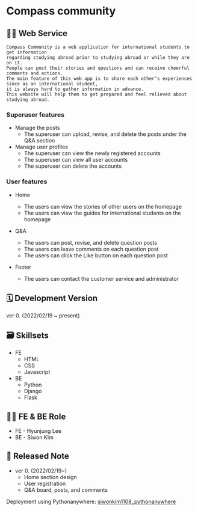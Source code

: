 # Compass community

## 👩‍🏫 Web Service
```
Compass Community is a web application for international students to get information 
regarding studying abroad prior to studying abroad or while they are on it.
People can post their stories and questions and can receive cheerful comments and actions. 
The main feature of this web app is to share each other’s experiences since as an international student, 
it is always hard to gather information in advance. 
This website will help them to get prepared and feel relieved about studying abroad.
```

### Superuser features
* Manage the posts
  * The superuser can upload, revise, and delete the posts under the Q&A section
* Manage user profiles
  * The superuser can view the newly registered accounts
  * The superuser can view all user accounts
  * The superuser can delete the accounts

### User features
* Home
  * The users can view the stories of other users on the homepage
  * The users can view the guides for international students on the homepage

* Q&A
  * The users can post, revise, and delete question posts
  * The users can leave comments on each question post
  * The users can click the Like button on each question post

* Footer
  * The users can contact the customer service and administrator

## 🗓 Development Version
ver 0. (2022/02/19 ~ present)

## 🗃 Skillsets
* FE
  * HTML
  * CSS
  * Javascript
* BE
  * Python
  * Django
  * Flask

## 👨‍💻 FE & BE Role
* FE - Hyunjung Lee
* BE - Siwon Kim

## 📜 Released Note
* ver 0. (2022/02/19~)
  * Home section design
  * User registration
  * Q&A board, posts, and comments

Deployment using Pythonanywhere: [siwonkim1108_pythonanywhere](http://siwonkim1108.pythonanywhere.com/)
